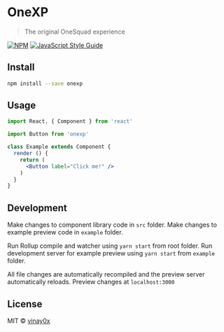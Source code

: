 # OneXP

> The original OneSquad experience

[![NPM](https://img.shields.io/npm/v/onexp.svg)](https://www.npmjs.com/package/onexp) [![JavaScript Style Guide](https://img.shields.io/badge/code_style-standard-brightgreen.svg)](https://standardjs.com)

## Install

```bash
npm install --save onexp
```

## Usage

```jsx
import React, { Component } from 'react'

import Button from 'onexp'

class Example extends Component {
  render () {
    return (
      <Button label="Click me!" />
    )
  }
}
```

## Development
Make changes to component library code in `src` folder.
Make changes to example preview code in `example` folder.

Run Rollup compile and watcher using `yarn start` from root folder.
Run development server for example preview using `yarn start` from `example` folder.

All file changes are automatically recompiled and the preview server automatically reloads.
Preview changes at `localhost:3000`

## License

MIT © [vinay0x](https://github.com/vinay0x)
